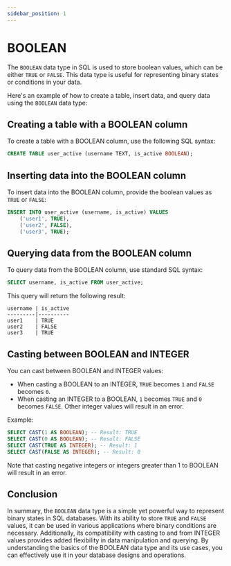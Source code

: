 ```yaml
---
sidebar_position: 1
---
```


# BOOLEAN

The `BOOLEAN` data type in SQL is used to store boolean values, which can be either `TRUE` or `FALSE`. This data type is useful for representing binary states or conditions in your data.

Here's an example of how to create a table, insert data, and query data using the `BOOLEAN` data type:

## Creating a table with a BOOLEAN column

To create a table with a BOOLEAN column, use the following SQL syntax:

```sql
CREATE TABLE user_active (username TEXT, is_active BOOLEAN);
```

## Inserting data into the BOOLEAN column

To insert data into the BOOLEAN column, provide the boolean values as `TRUE` or `FALSE`:

```sql
INSERT INTO user_active (username, is_active) VALUES
    ('user1', TRUE),
    ('user2', FALSE),
    ('user3', TRUE);
```

## Querying data from the BOOLEAN column

To query data from the BOOLEAN column, use standard SQL syntax:

```sql
SELECT username, is_active FROM user_active;
```

This query will return the following result:

```
username | is_active
---------|----------
user1    | TRUE
user2    | FALSE
user3    | TRUE
```

## Casting between BOOLEAN and INTEGER

You can cast between BOOLEAN and INTEGER values:

- When casting a BOOLEAN to an INTEGER, `TRUE` becomes `1` and `FALSE` becomes `0`.
- When casting an INTEGER to a BOOLEAN, `1` becomes `TRUE` and `0` becomes `FALSE`. Other integer values will result in an error.

Example:

```sql
SELECT CAST(1 AS BOOLEAN); -- Result: TRUE
SELECT CAST(0 AS BOOLEAN); -- Result: FALSE
SELECT CAST(TRUE AS INTEGER); -- Result: 1
SELECT CAST(FALSE AS INTEGER); -- Result: 0
```

Note that casting negative integers or integers greater than 1 to BOOLEAN will result in an error.

## Conclusion

In summary, the `BOOLEAN` data type is a simple yet powerful way to represent binary states in SQL databases. With its ability to store `TRUE` and `FALSE` values, it can be used in various applications where binary conditions are necessary. Additionally, its compatibility with casting to and from INTEGER values provides added flexibility in data manipulation and querying. By understanding the basics of the BOOLEAN data type and its use cases, you can effectively use it in your database designs and operations.